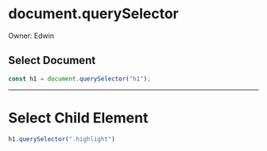 # document.querySelector

Owner: Edwin

## Select Document

```jsx
const h1 = document.querySelector("h1");
```

---

# Select Child Element

```jsx
h1.querySelector(".highlight")
```